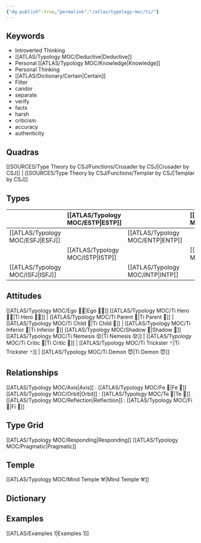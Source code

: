 ```yaml
---
{"dg-publish":true,"permalink":"/atlas/typology-moc/ti/"}
---
```


## Keywords
- Introverted Thinking
- [[ATLAS/Typology MOC/Deductive\|Deductive]]
- Personal [[ATLAS/Typology MOC/Knowledge\|Knowledge]]
- Personal Thinking
- [[ATLAS/Dictionary/Certain\|Certain]]
- Filter
- candor
- separate
- verify
- facts
- harsh
- criticism
- accuracy
- authenticity

## Quadras
[[SOURCES/Type Theory by CSJ/Functions/Crusader by CSJ\|Crusader by CSJ]] | [[SOURCES/Type Theory by CSJ/Functions/Templar by CSJ\|Templar by CSJ]] 

## Types 

| |  [[ATLAS/Typology MOC/ESTP\|ESTP]]  |  | [[ATLAS/Typology MOC/ENFJ\|ENFJ]]&nbsp; |
|:---------------|:-----------|:---------------|:---------------|
| [[ATLAS/Typology MOC/ESFJ\|ESFJ]]       | | [[ATLAS/Typology MOC/ENTP\|ENTP]]&nbsp; | |
| |  [[ATLAS/Typology MOC/ISTP\|ISTP]]  |  | [[ATLAS/Typology MOC/INFJ\|INFJ]]       |
| [[ATLAS/Typology MOC/ISFJ\|ISFJ]]&nbsp; | |  [[ATLAS/Typology MOC/INTP\|INTP]]      |  |  

## Attitudes
[[ATLAS/Typology MOC/Ego 🙋‍♂️\|Ego 🙋‍♂️]]
[[ATLAS/Typology MOC/Ti Hero 🦸‍♂️\|Ti Hero 🦸‍♂️]] | [[ATLAS/Typology MOC/Ti Parent 🤰\|Ti Parent 🤰]] | [[ATLAS/Typology MOC/Ti Child 🧒\|Ti Child 🧒]] | [[ATLAS/Typology MOC/Ti Inferior 👶\|Ti Inferior 👶]]
[[ATLAS/Typology MOC/Shadow 👤\|Shadow 👤]] 
[[ATLAS/Typology MOC/Ti Nemesis 😟\|Ti Nemesis 😟]] | [[ATLAS/Typology MOC/Ti Critic 👵\|Ti Critic 👵]] | [[ATLAS/Typology MOC/Ti Trickster 🃏\|Ti Trickster 🃏]] | [[ATLAS/Typology MOC/Ti Demon 😈\|Ti Demon 😈]]

## Relationships 
[[ATLAS/Typology MOC/Axis\|Axis]] :  [[ATLAS/Typology MOC/Fe 🔨\|Fe 🔨]] 
[[ATLAS/Typology MOC/Orbit\|Orbit]] : [[ATLAS/Typology MOC/Te 🏹\|Te 🏹]]
[[ATLAS/Typology MOC/Reflection\|Reflection]]  :  [[ATLAS/Typology MOC/Fi 🔱\|Fi 🔱]]

## Type Grid 
[[ATLAS/Typology MOC/Responding\|Responding]]
[[ATLAS/Typology MOC/Pragmatic\|Pragmatic]]

## Temple 
[[ATLAS/Typology MOC/Mind Temple ⚒️\|Mind Temple ⚒️]]

## Dictionary


## Examples 
[[ATLAS/Examples 1\|Examples 1]] 

